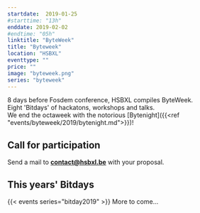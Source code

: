 ```yaml
---
startdate:  2019-01-25
#starttime: "13h"
enddate: 2019-02-02
#endtime: "05h"
linktitle: "ByteWeek"
title: "Byteweek"
location: "HSBXL"
eventtype: ""
price: ""
image: "byteweek.png"
series: "byteweek"
---
```


8 days before Fosdem conference, HSBXL compiles ByteWeek.  
Eight 'Bitdays' of hackatons, workshops and talks.  
We end the octaweek with the notorious [Bytenight]({{<ref "events/byteweek/2019/bytenight.md">}})!

## Call for participation
Send a mail to **contact@hsbxl.be** with your proposal.

## This years' Bitdays
{{< events series="bitday2019" >}}
More to come...
